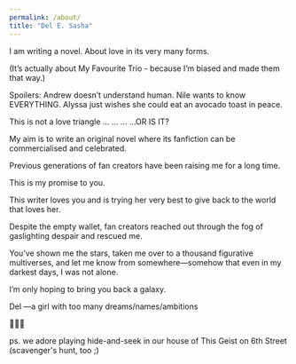 ```yaml
---
permalink: /about/
title: "Del E. Sasha"
---
```


I am writing a novel. About love in its very many forms.

(It’s actually about My Favourite Trio - because I’m biased and made them that way.)

Spoilers:
Andrew doesn’t understand human.
Nile wants to know EVERYTHING.
Alyssa just wishes she could eat an avocado toast in peace.

This is not a love triangle
...
...
...
...OR IS IT?

My aim is to write an original novel where its fanfiction can be commercialised and celebrated.

Previous generations of fan creators have been raising me for a long time.

This is my promise to you.

This writer loves you and is trying her very best to give back to the world that loves her.

Despite the empty wallet, fan creators reached out through the fog of gaslighting despair and rescued me.

You’ve shown me the stars, taken me over to a thousand figurative multiverses, and let me know from somewhere—somehow that even in my darkest days, I was not alone.

I’m only hoping to bring you back a galaxy.

Del
—a girl with too many dreams/names/ambitions

🥺💖🎶

ps. we adore playing hide-and-seek in our house of This Geist on 6th Street (scavenger's hunt, too ;)
